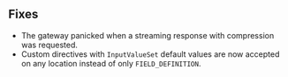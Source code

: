 ## Fixes

- The gateway panicked when a streaming response with compression was requested.
- Custom directives with `InputValueSet` default values are now accepted on any location instead of only `FIELD_DEFINITION`.
